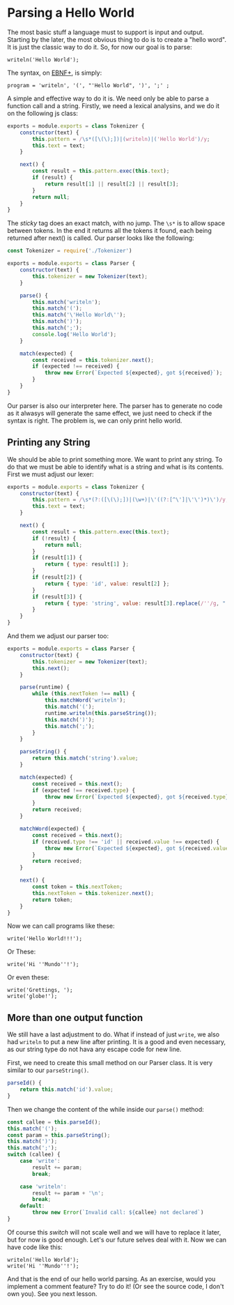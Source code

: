 Parsing a Hello World
=====================

The most basic stuff a language must to support is input and output. Starting by the later, the most obvious thing to do  is to create a "hello word". It is just the classic way to do it. So, for now our goal is to parse:

```bootlang
writeln('Hello World');
```

The syntax, on [EBNF+][], is simply:

```ebnf+
program = 'writeln', '(', "'Hello World", ')', ';' ;
```


A simple and effective way to do it is. We need only be able to parse a function call and a string.
Firstly, we need a lexical analysins, and we do it on the following js class:

```js
exports = module.exports = class Tokenizer {
    constructor(text) {
        this.pattern = /\s*([\(\);])|(writeln)|('Hello World')/y;
        this.text = text;
    }

    next() {
        const result = this.pattern.exec(this.text);
        if (result) {
            return result[1] || result[2] || result[3];
        }
        return null;
    }
}
```

The *sticky* tag does an exact match, with no jump. The `\s*` is to allow space between tokens. In the end it returns all the tokens it found, each being returned after next() is called. Our parser looks like the following:

```js
const Tokenizer = require('./Tokenizer')

exports = module.exports = class Parser {
    constructor(text) {
        this.tokenizer = new Tokenizer(text);
    }

    parse() {
        this.match('writeln');
        this.match('(');
        this.match('\'Hello World\'');
        this.match(')');
        this.match(';');
        console.log('Hello World');
    }

    match(expected) {
        const received = this.tokenizer.next();
        if (expected !== received) {
            throw new Error(`Expected ${expected}, got ${received}`);
        }
    }
}
```

Our parser is also our interpreter here. The parser has to generate no code as it alwasys will generate the same effect, we just need to check if the syntax is right. The problem is, we can only print hello world. 

Printing any String
-------------------
We should be able to print something more. We want to print any string. To do
that we must be able to identify what is a string and what is its contents. First we must adjust our lexer:

```js
exports = module.exports = class Tokenizer {
    constructor(text) {
        this.pattern = /\s*(?:([\(\);])|(\w+)|\'((?:[^\']|\'\')*)\')/y;
        this.text = text;
    }

    next() {
        const result = this.pattern.exec(this.text);
        if (!result) {
            return null;
        }
        if (result[1]) {
            return { type: result[1] };
        }
        if (result[2]) {
            return { type: 'id', value: result[2] };
        }
        if (result[3]) {
            return { type: 'string', value: result[3].replace(/''/g, "'") };
        }
    }
}
```

And them we adjust our parser too:

```js
exports = module.exports = class Parser {
    constructor(text) {
        this.tokenizer = new Tokenizer(text);
        this.next();
    }

    parse(runtime) {
        while (this.nextToken !== null) {
            this.matchWord('writeln');
            this.match('(');
            runtime.writeln(this.parseString());
            this.match(')');
            this.match(';');
        }
    }

    parseString() {
        return this.match('string').value;
    }

    match(expected) {
        const received = this.next();
        if (expected !== received.type) {
            throw new Error(`Expected ${expected}, got ${received.type}`);
        }
        return received;
    }

    matchWord(expected) {
        const received = this.next();
        if (received.type !== 'id' || received.value !== expected) {
            throw new Error(`Expected ${expected}, got ${received.value}`);
        }
        return received;
    }

    next() {
        const token = this.nextToken;
        this.nextToken = this.tokenizer.next();
        return token;
    }
}
```

Now we can call programs like these:

```bootlang
write('Hello World!!!');
```

Or These:
```bootlang
write('Hi ''Mundo''!');
```

Or even these:
```bootlang
write('Grettings, ');
write('globe!');
```
More than one output function
-----------------------------

We still have a last adjustment to do. What if instead of just `write`, we also had `writeln` to put a new line after printing. It is a good and even necessary, as our string type do not hava any escape code for new line. 

First, we need to create this small method on our Parser class. It is very similar to our `parseString()`.
```js
parseId() {
    return this.match('id').value;
}
```

Then we change the content of the while inside our `parse()` method:
```js
const callee = this.parseId();
this.match('(');
const param = this.parseString();
this.match(')');
this.match(';');
switch (callee) {
    case 'write':
        result += param;
        break;

    case 'writeln':
        result += param + '\n';
        break;
    default:
        throw new Error(`Invalid call: ${callee} not declared`)
}
```

Of course this *switch* will not scale well and we will have to replace it later, but for now is good enough. Let's our future selves deal with it. Now we can have code like this:

```
writeln('Hello World');
write('Hi ''Mundo''!');
```

And that is the end of our hello world parsing. As an exercise, would you implement a comment feature? Try to do it! (Or see the source code, I don't own you). See you next lesson.

[ebnf+]: https://pt.wikipedia.org/wiki/Formalismo_de_Backus-Naur_Estendido